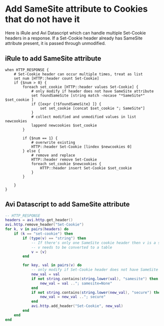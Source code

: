 # Add SameSite attribute to Cookies that do not have it

Here is iRule and Avi Datascript which can handle multiple Set-Cookie headers in a response.  If a Set-Cookie header already has SameSite attribute present, it is passed through unmodified.

## iRule to add SameSite attribute

```
when HTTP_RESPONSE {
    # Set-Cookie header can occur multiple times, treat as list
    set num [HTTP::header count Set-Cookie]
    if {$num > 0} {
        foreach set_cookie [HTTP::header values Set-Cookie] {
            # only modify if header does not have SameSite attribute
            set foundSameSite [string match -nocase "*SameSite*" $set_cookie ]
            if {[expr {!$foundSameSite} ]} {
                set set_cookie [concat $set_cookie "; SameSite"]
            }
            # collect modified and unmodified values in list newcookies
            lappend newcookies $set_cookie
        }

        if {$num == 1} {
            # overwrite existing
            HTTP::header Set-Cookie [lindex $newcookies 0]
        } else {
            # remove and replace
            HTTP::header remove Set-Cookie
            foreach set_cookie $newcookies {
                HTTP::header insert Set-Cookie $set_cookie
            }
        }
        
    }
}
```

## Avi Datascript to add SameSite attribute

```lua
-- HTTP_RESPONSE
headers = avi.http.get_header()
avi.http.remove_header("Set-Cookie")
for k, v in pairs(headers) do
    if (k == "set-cookie") then
        if (type(v) == "string") then
            -- If there's only one SameSite cookie header then v is a string
            -- v needs to be converted to a table
            v = {v}
        end

        for key, val in pairs(v) do
            -- only modify if Set-Cookie header does not have SameSite attribute
            new_val = val
            if not string.contains(string.lower(val), "samesite") then
                new_val = val .."; samesite=None"
            end
            if not string.contains(string.lower(new_val), "secure") then
                new_val = new_val .."; secure"
            end
            avi.http.add_header("Set-Cookie", new_val)
        end
    end
end
```
